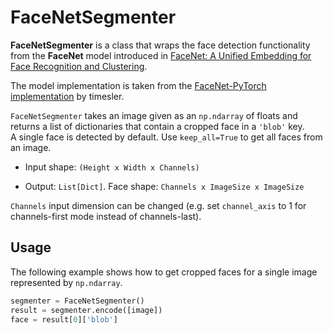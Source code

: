 # FaceNetSegmenter

**FaceNetSegmenter** is a class that wraps the face detection functionality from the **FaceNet** model introduced in [FaceNet: A Unified Embedding for Face Recognition and Clustering](https://arxiv.org/abs/1503.03832).

The model implementation is taken from the [FaceNet-PyTorch implementation](https://github.com/timesler/facenet-pytorch) by timesler.

`FaceNetSegmenter` takes an image given as an `np.ndarray` of floats and returns a list of dictionaries that contain a cropped face in a `'blob'` key.  
A single face is detected by default. Use `keep_all=True` to get all faces from an image.

- Input shape: `(Height x Width x Channels)`

- Output: `List[Dict]`. Face shape: `Channels x ImageSize x ImageSize`

`Channels` input dimension can be changed (e.g. set `channel_axis` to 1 for channels-first mode instead of channels-last).

## Usage

The following example shows how to get cropped faces for a single image represented by `np.ndarray`.

```python
segmenter = FaceNetSegmenter()
result = segmenter.encode([image])
face = result[0]['blob']
```
